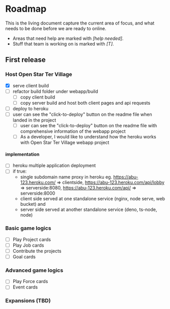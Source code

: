 # Roadmap

This is the living document capture the current area of focus, and what needs to be done before we are ready to online.

* Areas that need help are marked with *[help needed]*.
* Stuff that team is working on is marked with *[T]*.

## First release

### Host Open Star Ter Village

* [x] serve client build
* [ ] refactor build folder under webapp/build
  * [ ] copy client build
  * [ ] copy server build and host both client pages and api requests
* [ ] deploy to heroku
* [ ] user can see the "click-to-deploy" button on the readme file when landed in the project
  * [ ] user can see the "click-to-deploy" button on the readme file with comprehensive information of the webapp project
  * [ ] As a developer, I would like to understand how the heroku works with Open Star Ter Village webapp project

#### implementation

* [ ] heroku multiple application deployment
* [ ] if true:
  * single subdomain name proxy in heroku
    eg. https://abu-123.heroku.com/ => clientside,
        https://abu-123.heroku.com/api/lobby => serverside:8080,
        https://abu-123.heroku.com/api/ => serverside:8000
  * client side served at one standalone service (nginx, node serve, web bucket) and
  * server side served at another standalone service (deno, ts-node, node)

### Basic game logics

* [ ] Play Project cards
* [ ] Play Job cards
* [ ] Contribute the projects
* [ ] Goal cards

### Advanced game logics

* [ ] Play Force cards
* [ ] Event cards

### Expansions (TBD)
